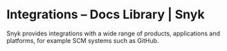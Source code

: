 # Integrations – Docs Library \| Snyk

Snyk provides integrations with a wide range of products, applications and platforms, for example SCM systems such as GitHub.

